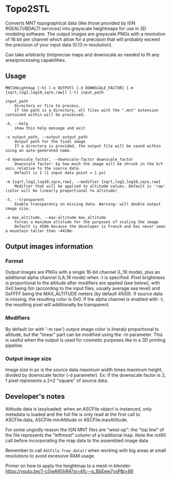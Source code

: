 # Topo2STL

Converts MNT topographical data (like those provided by IGN RGEALTI/BDALTI services) into greyscale heightmaps for use in 3D modeling software. The output images are greyscale PNGs with a resolution of 16 bit per channel which allow for a precision that will probably exceed the precision of your input data (0.13 m resolution).

Can take arbitrarily (im)precise maps and downscale as needed to fit any area/processing capabilities.

## Usage

```text
MNT2Heightmap [-h] [-o OUTPUT] [-d DOWNSCALE_FACTOR] [-m {sqrt,log2,log10,sqre,raw}] [-t] input_path

input_path
    Directory or file to process.
    If the path is a directory, all files with the ".mnt" extension contained within will be processed.

-h, --help
    show this help message and exit

-o output_path, --output output_path
    Output path for the final image
    If a directory is provided, the output file will be saved within using an auto-generated name.

-d downscale_factor, --downscale-factor downscale_factor
    Downscale factor: by how much the image will be shrunk in the X/Y axis relative to the source data. 
    Default is 1 (1 input data point = 1 px)

-m {sqrt,log2,log10,sqre,raw}, --modifier {sqrt,log2,log10,sqre,raw}
    Modifier that will be applied to altitude values. Default is 'raw' (color will be linearly proportional to altitude)

-t, --transparent
    Enable transparency on missing data. Warning: will double output image size.
    
-a max_altitude, --max-altitude max_altitude
    Forces a maximum altitude for the purposes of scaling the image
    Default is 4500 because the developer is French and has never seen a mountain taller than ~4410m.
```

## Output images information

### Format

Output images are PNGs with a single 16-bit channel (L;16 mode), plus an additional alpha channel (LA;16 mode) when -t is specified.
Pixel brightness is proportional to the altitude after modifiers are applied (see below), with 0x0 being 0m (according
to the input files, usually average sea level) and 0xFFFF being the MAX_ALTITUDE meters (by default 4500).
If source data is missing, the resulting color is 0x0. If the alpha channel is enabled with -t, the resulting pixel will additionally be transparent.

### Modifiers

By default (or with '-m raw') output image color is lineraly proportional to altitude, but the "linear" part can be
modified using the -m parameter. This is useful when the output is used for cosmetic purposes like in a 3D printing pipeline.

### Output image size

Image size in px is the source data maximum width times maximum height, divided by downscale factor (-d parameter). Ex: If the downscale factor is 2, 1 pixel represents a 2*2 "square" of source data.

## Developer's notes

Altitude data is lazyloaded: when an ASCFile object is instanced, only metadata is loaded and the full file is only read at the first call to ASCFile.data, ASCFile.minAltitude or ASCFile.maxAltitude.

For some ungodly reason the IGN MNT files are "west-up": the "top line" of the file represents the "leftmost" column of a traditional map. Note the rot90 call before incorporating the map data to the assembled image data.

Remember to call `ASCFile.free_data()` when working with big areas at small resolutions to avoid excessive RAM usage.

Primer on how to apply the heightmap to a mesh in blender: https://youtu.be/7-cGwA65hRA?si=4fc--g_BbEew7ysP&t=86
